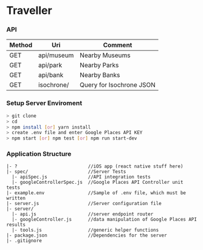 # Traveller

### API

| Method | Uri          | Comment                 | 
|--------|--------------|-------------------------|
| GET    | api/museum   | Nearby Museums          |
| GET    | api/park     | Nearby Parks            |
| GET    | api/bank     | Nearby Banks            |
| GET    | isochrone/   | Query for Isochrone JSON|

### Setup Server Enviroment

```sh
> git clone 
> cd 
> npm install [or] yarn install
> create .env file and enter Google Places API KEY
> npm start [or] npm test [or] npm run start-dev
```
### Application Structure

```
|- ?                          //iOS app (react native stuff here)
|- spec/                      //Server Tests
  |- apiSpec.js               //API integration tests
  |- googleControllerSpec.js  //Google Places API Controller unit tests
|- example.env                //Sample of .env file, which must be written 
|- server.js                  //Server configuration file 
|- server/          
  |- api.js                   //server endpoint router
  |- googleController.js      //data manipulation of Google Places API results
  |- tools.js                 //generic helper functions
|- package.json               //Dependencies for the server
|- .gitignore
```
